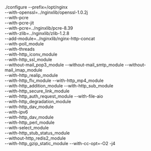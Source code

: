 ./configure --prefix=/opt/nginx \
--with-openssl=../nginxlib/openssl-1.0.2j \
--with-pcre \
--with-pcre-jit \
--with-pcre=../nginxlib/pcre-8.39 \
--with-zlib=../nginxlib/zlib-1.2.8 \
--add-module=../nginxlib/nginx-http-concat \
--with-poll_module \
--with-threads \
--with-http_iconv_module \
--with-http_ssl_module \
--without-mail_pop3_module --without-mail_smtp_module --without-mail_imap_module \
--with-http_realip_module \
--with-http_flv_module --with-http_mp4_module \
--with-http_addition_module --with-http_sub_module \
--with-http_secure_link_module \
--with-http_auth_request_module --with-file-aio \
--with-http_degradation_module \
--with-http_dav_module \
--with-ipv6 \
--with-http_dav_module \
--with-http_perl_module \
--with-select_module \
--with-http_stub_status_module \
--without-http_redis2_module \
--with-http_gzip_static_module --with-cc-opt=-O2 -j4
